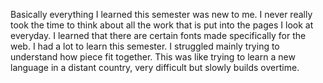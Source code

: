 Basically everything I learned this semester was new to me. I never really took the time to think about all the work that is put into the pages I look at everyday.
I learned that there are certain fonts made specifically for the web.
I had a lot to learn this semester. I struggled mainly trying to understand how piece fit together. This was like trying to learn a new language in a distant country, very difficult but slowly builds overtime. 
